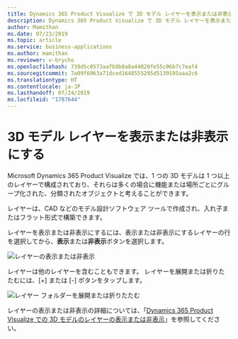 ```yaml
---
title: Dynamics 365 Product Visualize で 3D モデル レイヤーを表示または非表示にする
description: Dynamics 365 Product Visualize で 3D モデル レイヤーを表示または非表示にして、3D モデルのさまざまな部分を表示します
author: Mamithan
ms.date: 07/23/2019
ms.topic: article
ms.service: business-applications
ms.author: mamithan
ms.reviewer: v-brycho
ms.openlocfilehash: 739d5c0573aafb9b0a0a44020fe55c06b7c7eaf4
ms.sourcegitcommit: 7a09f6963a71dced1648555295d5139195aaa2c6
ms.translationtype: HT
ms.contentlocale: ja-JP
ms.lasthandoff: 07/24/2019
ms.locfileid: "1787644"
---
```

# <a name="show-or-hide-3d-model-layers"></a>3D モデル レイヤーを表示または非表示にする

Microsoft Dynamics 365 Product Visualize では、1 つの 3D モデルは 1 つ以上のレイヤーで構成されており、それらは多くの場合に機能または場所ごとにグループ化された、分類されたオブジェクトと考えることができます。 

レイヤーは、CAD などのモデル設計ソフトウェア ツールで作成され、入れ子またはフラット形式で構築できます。

レイヤーを表示または非表示にするには、表示または非表示にするレイヤーの行を選択してから、**表示**または**非表示**ボタンを選択します。 

![レイヤーの表示または非表示](media/layers.PNG "レイヤーの表示または非表示")

レイヤーは他のレイヤーを含むこともできます。 レイヤーを展開または折りたたむには、[+] または [-] ボタンをタップします。

![レイヤー フォルダーを展開または折りたたむ](media/expand-collapse.PNG "レイヤー フォルダーを展開または折りたたむ")

レイヤーの表示または非表示の詳細については、「[Dynamics 365 Product Visualize での 3D モデルのレイヤーの表示または非表示](https://docs.microsoft.com/en-us/dynamics365/mixed-reality/product-visualize/layers)」を参照してください。

